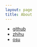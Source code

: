 ```yaml
---
layout: page 
title: About
---
```

- [github](https://github.com/Trytwice)
- [zhihu](https://www.zhihu.com/people/Trytwice/activities)
- [osu](https://osu.ppy.sh/u/8127870)

